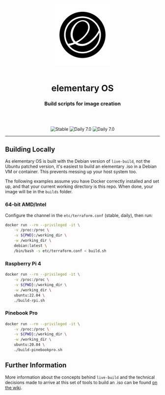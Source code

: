 <div align="center">
  <a href="https://elementary.io" align="center">
    <center align="center">
<picture>
  <source media="(prefers-color-scheme: dark)" srcset="https://raw.githubusercontent.com/elementary/brand/master/logomark-white.png">
  <source media="(prefers-color-scheme: light)" srcset="https://raw.githubusercontent.com/elementary/brand/master/logomark-black.png">
  <img src="https://raw.githubusercontent.com/elementary/brand/master/logomark-black.png" alt="elementary" align="center" height="200">
</picture>
    </center>
  </a>
  <br>
  <h1 align="center"><center>elementary OS</center></h1>
  <h3 align="center"><center>Build scripts for image creation</center></h3>
  <br>
  <br>
</div>

<p align="center">
  <img src="https://github.com/elementary/os/workflows/stable/badge.svg" alt="Stable">
  <img src="https://github.com/elementary/os/actions/workflows/daily-7.0.yml/badge.svg" alt="Daily 7.0">
  <img src="https://github.com/elementary/os/actions/workflows/daily-6.1-arm.yml/badge.svg" alt="Daily 7.0">

</p>

---

## Building Locally

As elementary OS is built with the Debian version of `live-build`, not the Ubuntu patched version, it's easiest to build an elementary .iso in a Debian VM or container. This prevents messing up your host system too.

The following examples assume you have Docker correctly installed and set up, and that your current working directory is this repo. When done, your image will be in the `builds` folder.

### 64-bit AMD/Intel

Configure the channel in the `etc/terraform.conf` (stable, daily), then run:

```sh
docker run --rm --privileged -it \
    -v /proc:/proc \
    -v ${PWD}:/working_dir \
    -w /working_dir \
    debian:latest \
    /bin/bash -s etc/terraform.conf < build.sh
```

### Raspberry Pi 4

```sh
docker run --rm --privileged -it \
    -v /proc:/proc \
    -v ${PWD}:/working_dir \
    -w /working_dir \
    ubuntu:22.04 \
    ./build-rpi.sh
```

### Pinebook Pro

```sh
docker run --rm --privileged -it \
    -v /proc:/proc \
    -v ${PWD}:/working_dir \
    -w /working_dir \
    ubuntu:20.04 \
    ./build-pinebookpro.sh
```

## Further Information

More information about the concepts behind `live-build` and the technical decisions made to arrive at this set of tools to build an .iso can be found [on the wiki](https://github.com/elementary/os/wiki/Building-iso-Images).
